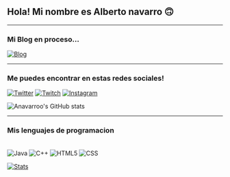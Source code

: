 ## Hola! Mi nombre es Alberto navarro 🙃

---
### Mi Blog en proceso...

[![Blog](https://img.shields.io/website?label=anavarroo.com&style=for-the-badge&url=https://anavarroo.com/)](https://anavarroo.com)

---
### Me puedes encontrar en estas redes sociales!


[![Twitter](https://img.shields.io/badge/Twitter-1DA1F2?style=for-the-badge&logo=twitter&logoColor=white)](https://twitter.com/NavarroVll)
[![Twitch](https://img.shields.io/badge/Twitch-9146FF?style=for-the-badge&logo=twitch&logoColor=white)](twitch.tv/navarro90s)
[![Instagram](https://img.shields.io/badge/Instagram-E4405F?style=for-the-badge&logo=instagram&logoColor=white)](https://www.instagram.com/albeertonavarro/)


![Anavarroo's GitHub stats](https://github-readme-stats.vercel.app/api?username=anavarroo&theme=dark&show_icons=true)

---

### Mis lenguajes de programacion

<div style="display: inline_block"><br/>
    <img align="center" alt="Java" src="https://img.shields.io/badge/Java-ED8B00?style=for-the-badge&logo=java&logoColor=white">
    <img align="center" alt="C++" src="https://img.shields.io/badge/C%2B%2B-00599C?style=for-the-badge&logo=c%2B%2B&logoColor=white">
    <img align="center" alt="HTML5" src="https://img.shields.io/badge/HTML5-E34F26?style=for-the-badge&logo=html5&logoColor=white">
    <img align="center" alt="CSS" src="https://img.shields.io/badge/CSS-239120?&style=for-the-badge&logo=css3&logoColor=white">
    
</div>

[![Stats](https://github-readme-stats.vercel.app/api/top-langs/?username=anavarroo&layout=compact)](https://github.com/anavarroo/github-readme-stats)






